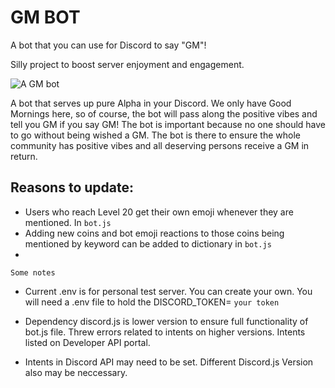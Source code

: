 
# GM BOT

A bot that you can use for Discord to say "GM"!

Silly project to boost server enjoyment and engagement. 

![A GM bot](https://github.com/ExodusMovement/discord_GM_Bot/blob/master/Exodude.jpeg?raw=true)


A bot that serves up pure Alpha in your Discord. We only have Good Mornings here, so of course, the bot will pass along the positive vibes and tell you GM if you say GM! The bot is important because no one should have to go without being wished a GM. The bot is there to ensure the whole community has positive vibes and all deserving persons receive a GM in return. 


## Reasons to update:

- Users who reach Level 20 get their own emoji whenever they are mentioned. In `bot.js`
- Adding new coins and bot emoji reactions to those coins being mentioned by keyword can be added to dictionary in `bot.js`
- 


`Some notes`


- Current .env is for personal test server. You can create your own. You will need a .env file to hold the DISCORD_TOKEN= `your token`

- Dependency discord.js is lower version to ensure full functionality of bot.js file. Threw errors related to intents on higher versions. Intents listed on Developer API portal. 
- Intents in Discord API may need to be set. Different Discord.js Version also may be neccessary. 


